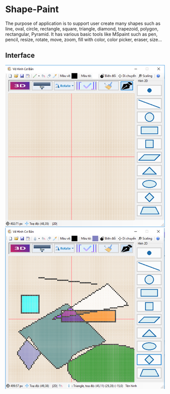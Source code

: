 # Shape-Paint
The purpose of application is to support user create many shapes such as line, oval, circle, rectangle, square, triangle, diamond, trapezoid, polygon, rectangular, Pyramid. It has various basic tools like MSpaint such as pen, pencil, resize, rotate, move, zoom, fill with color, color picker, eraser, size...

## Interface

<img src="https://raw.githubusercontent.com/hoangminh281/Shape-Paint/master/image-1.png" alt="screenshot"/>
<img src="https://raw.githubusercontent.com/hoangminh281/Shape-Paint/master/image-2.png" alt="screenshot"/>
